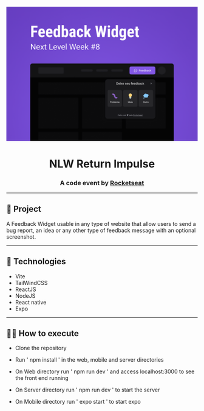 <p align="center">
    <img alt="Widget Feedback presentation" src="./presentation.png"/>
</p>

<h1 align="center">
	NLW Return Impulse
</h1>

<h3 align="center">
    A code event by <a href="https://www.rocketseat.com.br/" target="_blank">Rocketseat</a>
</h3>

---

## 🚀 Project

A Feedback Widget usable in any type of website that allow users to send a bug report, an idea or any other type of feedback message with an optional screenshot.

---

## 🔧 Technologies

- Vite
- TailWindCSS
- ReactJS
- NodeJS
- React native
- Expo

---

## 🧑‍💻 How to execute

- Clone the repository

- Run ' npm install ' in the web, mobile and server directories

- On Web directory run ' npm run dev ' and access localhost:3000 to see the front end running

- On Server directory run ' npm run dev ' to start the server

- On Mobile directory run ' expo start ' to start expo
